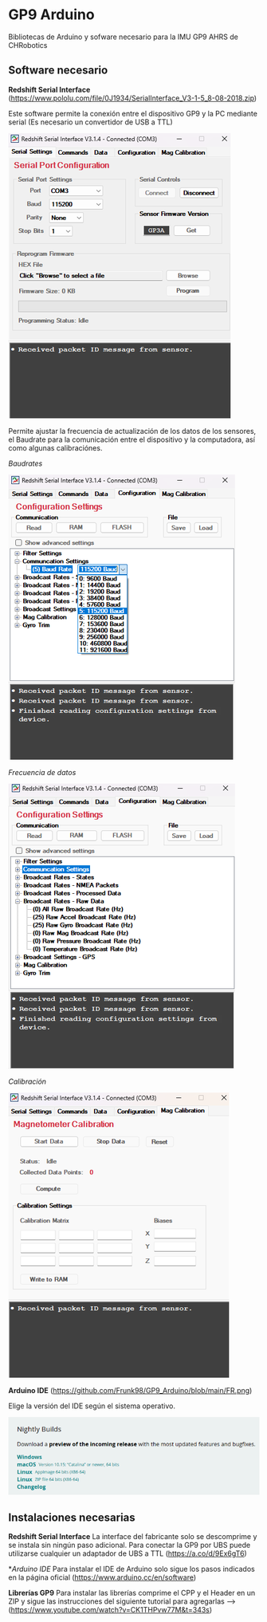 # GP9 Arduino
Bibliotecas de Arduino y sofware necesario para la IMU GP9 AHRS de CHRobotics
## Software necesario 
**Redshift Serial Interface** (https://www.pololu.com/file/0J1934/SerialInterface_V3-1-5_8-08-2018.zip)

Este software permite la conexión entre el dispositivo GP9 y la PC mediante serial (Es necesario un convertidor de USB a TTL) 

![Interfaz gráfica](https://github.com/Frunk98/GP9_Arduino/blob/main/Imagenes/RS.png)

Permite ajustar la frecuencia de actualización de los datos de los sensores, el Baudrate para la comunicación entre el dispositivo y la computadora, así como algunas calibraciónes. 

*Baudrates*

![Baudrates](https://github.com/Frunk98/GP9_Arduino/blob/main/Imagenes/rs2.png)

*Frecuencia de datos*

![Frecuencias](https://github.com/Frunk98/GP9_Arduino/blob/main/Imagenes/FR.png)

*Calibración*

![Calibración](https://github.com/Frunk98/GP9_Arduino/blob/main/Imagenes/cal.png)

**Arduino IDE** (https://github.com/Frunk98/GP9_Arduino/blob/main/FR.png)

Elige la versión del IDE según el sistema operativo.

![SO](https://github.com/Frunk98/GP9_Arduino/blob/main/Imagenes/ard.png)

## Instalaciones necesarias 

**Redshift Serial Interface**
La interface del fabricante solo se descomprime y se instala sin ningún paso adicional. Para conectar la GP9 por UBS puede utilizarse cualquier un adaptador de UBS a TTL (https://a.co/d/9Ex6gT6)

**Arduino IDE*
Para instalar el IDE de Arduino solo sigue los pasos indicados en la página oficial (https://www.arduino.cc/en/software)

**Librerías GP9**
Para instalar las librerías comprime el CPP y el Header en un ZIP y sigue las instrucciones del siguiente tutorial para agregarlas --> (https://www.youtube.com/watch?v=CK1THPvw77M&t=343s) 

